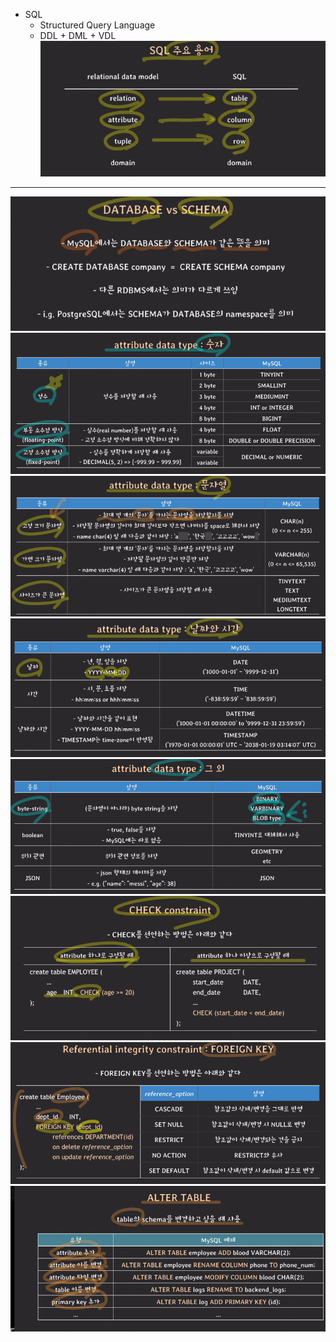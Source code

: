 - SQL
  - Structured Query Language
  - DDL + DML + VDL
  ![img_21.png](images/img_21.png)

---
![img_22.png](images/img_22.png)
![img_23.png](images/img_23.png)
![img_24.png](images/img_24.png)
![img_25.png](images/img_25.png)
![img_26.png](images/img_26.png)
![img_27.png](images/img_27.png)
![img_28.png](images/img_28.png)
![img_29.png](images/img_29.png)
